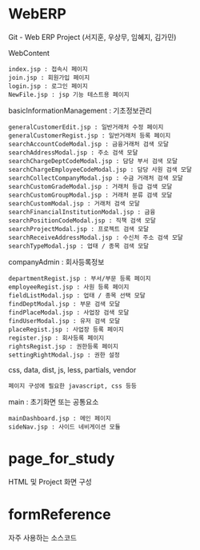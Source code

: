 # WebERP
Git - Web ERP Project (서지훈, 우상무, 임혜지, 김가민)

  WebContent

    index.jsp : 접속시 페이지
    join.jsp : 회원가입 페이지
    login.jsp : 로그인 페이지
    NewFile.jsp : jsp 기능 테스트용 페이지
  
  basicInformationManagement : 기초정보관리
  
    generalCustomerEdit.jsp : 일반거래처 수정 페이지
    generalCustomerRegist.jsp : 일반거래처 등록 페이지
    searchAccountCodeModal.jsp : 금융거래처 검색 모달
    searchAddressModal.jsp : 주소 검색 모달
    searchChargeDeptCodeModal.jsp : 담당 부서 검색 모달
    searchChargeEmployeeCodeModal.jsp : 담당 사원 검색 모달
    searchCollectCompanyModal.jsp : 수금 거래처 검색 모달
    searchCustomGradeModal.jsp : 거래처 등급 검색 모달
    searchCustomGroupModal.jsp : 거래처 분류 검색 모달
    searchCustomModal.jsp : 거래처 검색 모달
    searchFinancialInstitutionModal.jsp : 금융
    searchPositionCodeModal.jsp : 직책 검색 모달
    searchProjectModal.jsp : 프로젝트 검색 모달
    searchReceiveAddressModal.jsp : 수신처 주소 검색 모달
    searchTypeModal.jsp : 업태 / 종목 검색 모달
    
  companyAdmin : 회사등록정보
  
    departmentRegist.jsp : 부서/부문 등록 페이지
    employeeRegist.jsp : 사원 등록 페이지
    fieldListModal.jsp : 업태 / 종목 선택 모달
    findDeptModal.jsp : 부문 검색 모달
    findPlaceModal.jsp : 사업장 검색 모달
    findUserModal.jsp : 유저 검색 모달
    placeRegist.jsp : 사업장 등록 페이지
    register.jsp : 회사등록 페이지
    rightsRegist.jsp : 권한등록 페이지
    settingRightModal.jsp : 권한 설정 
  
  css, data, dist, js, less, partials, vendor
    
    페이지 구성에 필요한 javascript, css 등등
  
  main : 초기화면 또는 공통요소
    
    mainDashboard.jsp : 메인 페이지
    sideNav.jsp : 사이드 네비게이션 모듈
# page_for_study
HTML 및 Project 화면 구성 





# formReference
자주 사용하는 소스코드 
